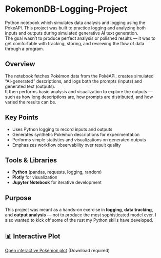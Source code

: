 # PokemonDB-Logging-Project
Python notebook which simulates data analysis and logging using the PokeAPI.
This project was built to practice logging and analyzing both inputs and outputs during simulated generative AI text generation.  
The goal wasn’t to produce perfect analysis or polished results — it was to get comfortable with tracking, storing, and reviewing the flow of data through a program.

## Overview
The notebook fetches Pokémon data from the PokéAPI, creates simulated “AI-generated” descriptions, and logs both the prompts (inputs) and generated text (outputs).  
It then performs basic analysis and visualization to explore the outputs — such as how long descriptions are, how prompts are distributed, and how varied the results can be.

## Key Points
- Uses Python logging to record inputs and outputs  
- Generates synthetic Pokémon descriptions for experimentation  
- Performs simple statistics and visualizations on generated outputs  
- Emphasizes workflow observability over result quality

## Tools & Libraries
- **Python** (pandas, requests, logging, random)
- **Plotly** for visualization
- **Jupyter Notebook** for iterative development

## Purpose
This project was meant as a hands-on exercise in **logging**, **data tracking**, and **output analysis** — not to produce the most sophisticated model ever. I also wanted to kick off some of the rust my Python skills have developed.

## 📊 Interactive Plot
[Open interactive Pokémon plot](Graph.htm) (Download required)
